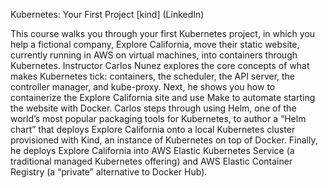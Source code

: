 Kubernetes: Your First Project [kind] (LinkedIn)

This course walks you through your first Kubernetes project, in which you help a fictional company, Explore California, move their static website, currently running in AWS on virtual machines, into containers through Kubernetes. Instructor Carlos Nunez explores the core concepts of what makes Kubernetes tick: containers, the scheduler, the API server, the controller manager, and kube-proxy. Next, he shows you how to containerize the Explore California site and use Make to automate starting the website with Docker. Carlos steps through using Helm, one of the world’s most popular packaging tools for Kubernetes, to author a “Helm chart” that deploys Explore California onto a local Kubernetes cluster provisioned with Kind, an instance of Kubernetes on top of Docker. Finally, he deploys Explore California into AWS Elastic Kubernetes Service (a traditional managed Kubernetes offering) and AWS Elastic Container Registry (a “private” alternative to Docker Hub).
